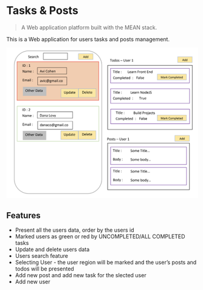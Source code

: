 # Tasks & Posts

> A Web application platform built with the MEAN stack.

This is a Web application for users tasks and posts management. 

![screenshot](https://github.com/StavIsraeli/Tasks-and-Posts/blob/master/Tasks%20%26%20Posts%20App.png)

## Features

- Present all the users data, order by the users id
- Marked users as green or red by UNCOMPLETED/ALL COMPLETED tasks
- Update and delete users data
- Users search feature
- Selecting User - the user region will be marked and the user’s posts and todos will be presented
- Add new post and add new task for the slected user
- Add new user
